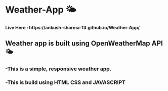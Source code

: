 # Weather-App 🌤
<h4> Live Here :  https://ankush-sharma-13.github.io/Weather-App/ </h4>
<h2>Weather app is built using OpenWeatherMap API 🌤 </h2>
<h3>-This is a simple, responsive weather app.</h3> 
<h3>-This is build using HTML CSS and JAVASCRIPT</h3>
